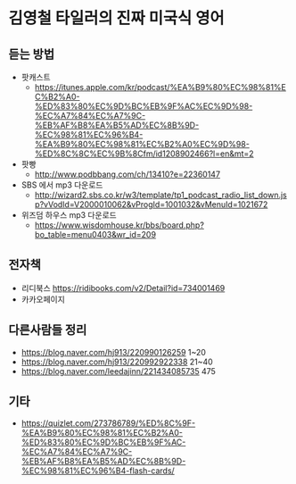# 김영철 타일러의 진짜 미국식 영어

## 듣는 방법
* 팟캐스트
  * https://itunes.apple.com/kr/podcast/%EA%B9%80%EC%98%81%EC%B2%A0-%ED%83%80%EC%9D%BC%EB%9F%AC%EC%9D%98-%EC%A7%84%EC%A7%9C-%EB%AF%B8%EA%B5%AD%EC%8B%9D-%EC%98%81%EC%96%B4-%EA%B9%80%EC%98%81%EC%B2%A0%EC%9D%98-%ED%8C%8C%EC%9B%8Cfm/id1208902466?l=en&mt=2
* 팟빵
  * http://www.podbbang.com/ch/13410?e=22360147
* SBS 에서 mp3 다운로드
  * http://wizard2.sbs.co.kr/w3/template/tp1_podcast_radio_list_down.jsp?vVodId=V2000010062&vProgId=1001032&vMenuId=1021672
* 위즈덤 하우스 mp3 다운로드
  * https://www.wisdomhouse.kr/bbs/board.php?bo_table=menu0403&wr_id=209
  
## 전자책
* 리디북스 https://ridibooks.com/v2/Detail?id=734001469
* 카카오페이지

## 다른사람들 정리
* https://blog.naver.com/hj913/220990126259 1~20
* https://blog.naver.com/hj913/220992922338 21~40
* https://blog.naver.com/leedajinn/221434085735 475

## 기타
* https://quizlet.com/273786789/%ED%8C%9F-%EA%B9%80%EC%98%81%EC%B2%A0-%ED%83%80%EC%9D%BC%EB%9F%AC-%EC%A7%84%EC%A7%9C-%EB%AF%B8%EA%B5%AD%EC%8B%9D-%EC%98%81%EC%96%B4-flash-cards/